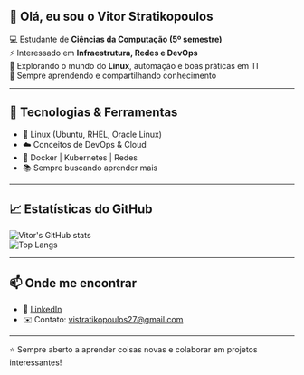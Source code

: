 ## 👋 Olá, eu sou o Vitor Stratikopoulos  

💻 Estudante de **Ciências da Computação (5º semestre)**  
⚡ Interessado em **Infraestrutura, Redes e DevOps**  
🐧 Explorando o mundo do **Linux**, automação e boas práticas em TI  
🚀 Sempre aprendendo e compartilhando conhecimento  

---

## 🚀 Tecnologias & Ferramentas
- 🐧 Linux (Ubuntu, RHEL, Oracle Linux)  
- ☁️ Conceitos de DevOps & Cloud  
- 🔧 Docker | Kubernetes | Redes  
- 📚 Sempre buscando aprender mais  

---

## 📈 Estatísticas do GitHub
![Vitor's GitHub stats](https://github-readme-stats.vercel.app/api?username=vihtrat&show_icons=true&theme=tokyonight)  
![Top Langs](https://github-readme-stats.vercel.app/api/top-langs/?username=vihstrat&layout=compact&theme=tokyonight)

---

## 📫 Onde me encontrar
- 💼 [LinkedIn](https://www.linkedin.com/feed/)  
- ✉️ Contato: vistratikopoulos27@gmail.com 

---
⭐ Sempre aberto a aprender coisas novas e colaborar em projetos interessantes!
